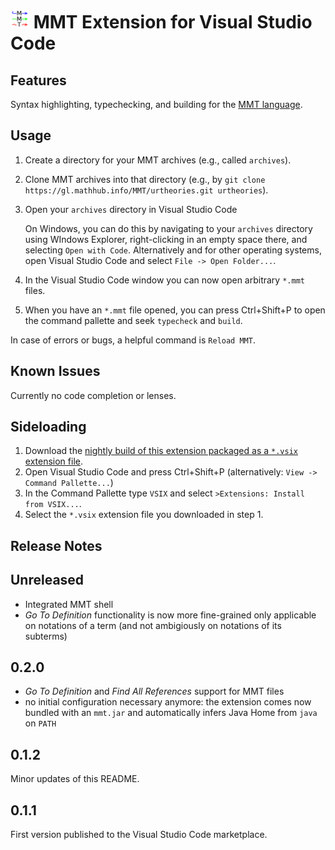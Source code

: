 # <img src="./img/logo_better_128x128.png" width="30em" /> MMT Extension for Visual Studio Code

## Features

Syntax highlighting, typechecking, and building for the [MMT language](https://uniformal.github.io/).

<!-- code completion, typechecking, building, lenses. -->

<!-- screenshot or animation -->

## Usage

1. Create a directory for your MMT archives (e.g., called `archives`).
2. Clone MMT archives into that directory (e.g., by `git clone https://gl.mathhub.info/MMT/urtheories.git urtheories`).
3. Open your `archives` directory in Visual Studio Code

   On Windows, you can do this by navigating to your `archives` directory using WIndows Explorer, right-clicking in an empty space there, and selecting `Open with Code`.
   Alternatively and for other operating systems, open Visual Studio Code and select `File -> Open Folder...`.
4. In the Visual Studio Code window you can now open arbitrary `*.mmt` files.
5. When you have an `*.mmt` file opened, you can press Ctrl+Shift+P to open the command pallette and seek `typecheck` and `build`.

In case of errors or bugs, a helpful command is `Reload MMT`.

<!-- ## Extension Settings

This extension contributes the following settings:

* `myExtension.enable`: Enable/disable this extension.
* `myExtension.thing`: Set to `blah` to do something.
-->

## Known Issues

Currently no code completion or lenses.

## Sideloading

1. Download the [nightly build of this extension packaged as a `*.vsix` extension file](https://github.com/UniFormal/VSCode-MMT/releases/latest).
2. Open Visual Studio Code and press Ctrl+Shift+P (alternatively: `View -> Command Pallette...`)
3. In the Command Pallette type `VSIX` and select `>Extensions: Install from VSIX...`.
4. Select the `*.vsix` extension file you downloaded in step 1.

## Release Notes

## Unreleased

- Integrated MMT shell
- *Go To Definition* functionality is now more fine-grained only applicable on notations of a term (and not ambigiously on notations of its subterms)

## 0.2.0

- *Go To Definition* and *Find All References* support for MMT files
- no initial configuration necessary anymore: the extension comes now bundled with an `mmt.jar` and automatically infers Java Home from `java` on `PATH`

## 0.1.2

Minor updates of this README.

## 0.1.1

First version published to the Visual Studio Code marketplace.
